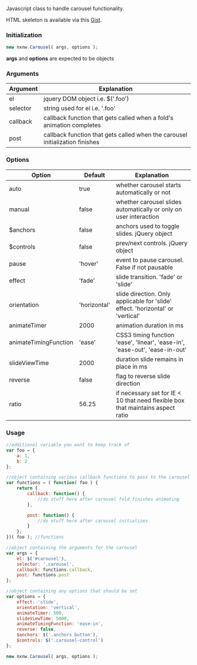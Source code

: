 Javascript class to handle carousel functionality.

HTML skeleton is available via this [Gist](https://gist.github.com/aberan/9818717).

### Initialization
```javascript
new nxnw.Carousel( args, options );
```

**args** and **options** are expected to be objects

### Arguments
Argument | Explanation
----------- | -----------
el          | jquery DOM object i.e. $('.foo')
selector    | string used for el i.e. '.foo'
callback    | callback function that gets called when a fold's animation completes
post        | callback function that gets called when the carousel initialization finishes


### Options
Option | Default | Explanation
--------------------- | ------------ | ------------------------------------------------------------------------------- |
auto                  | true         | whether carousel starts automatically or not                                    |
manual                | false        | whether carousel slides automatically or only on user interaction
$anchors              | false        | anchors used to toggle slides. jQuery object                                    |
$controls             | false        | prev/next controls. jQuery object                                               |
pause                 | 'hover'      | event to pause carousel. False if not pausable                                  |
effect                | 'fade'       | slide transition. 'fade' or 'slide'                                             |
orientation           | 'horizontal' | slide direction. Only applicable for 'slide' effect. 'horizontal' or 'vertical' |
animateTimer          | 2000         | animation duration in ms                                                        |
animateTimingFunction | 'ease'       | CSS3 timing function 'ease', 'linear', 'ease-in', 'ease-out', 'ease-in-out'     |
slideViewTime         | 2000         | duration slide remains in place in ms                                           |
reverse               | false        | flag to reverse slide direction                                                 |
ratio                 | 56.25        | if necessary set for IE < 10 that need flexible box that maintains aspect ratio |

### Usage
```javascript
//additional variable you want to keep track of
var foo = {
	a: 1,
	b: 2
};

//object containing various callback functions to pass to the carousel
var functions = ( function( foo ) {
	return {
		callback: function() {
			//do stuff here after carousel fold finishes animating
		},

		post: function() {
			//do stuff here after carousel initializes
		}
	};
})( foo ); //functions

//object containing the arguments for the carousel
var args = {
	el: $('#carousel'),
	selector: '.carousel',
	callback: functions.callback,
	post: functions.post
};

//object containing any options that should be set
var options = {
	effect: 'slide',
	orientation: 'vertical',
	animateTimer: 500,
	slideViewTime: 5000,
	animateTimingFunction: 'ease-in',
	reverse: false,
	$anchors: $('.anchors button'),
	$controls: $('.carousel-control')
};

new nxnw.Carousel( args, options );
```


